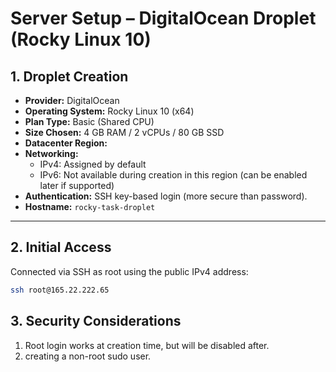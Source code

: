 # Server Setup – DigitalOcean Droplet (Rocky Linux 10)

## 1. Droplet Creation

- **Provider:** DigitalOcean  
- **Operating System:** Rocky Linux 10 (x64)  
- **Plan Type:** Basic (Shared CPU)  
- **Size Chosen:** 4 GB RAM / 2 vCPUs / 80 GB SSD  
- **Datacenter Region:** <your-region>  
- **Networking:**  
  - IPv4: Assigned by default  
  - IPv6: Not available during creation in this region (can be enabled later if supported)  
- **Authentication:** SSH key-based login (more secure than password).  
- **Hostname:** `rocky-task-droplet`  

---

## 2. Initial Access

Connected via SSH as root using the public IPv4 address:  

```bash
ssh root@165.22.222.65
```

## 3. Security Considerations

1. Root login works at creation time, but will be disabled after.
2. creating a non-root sudo user.
